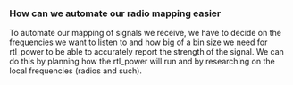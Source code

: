 ### How can we automate our radio mapping easier

To automate our mapping of signals we receive, we have to decide on the frequencies we want to listen to and how big of a bin size we need for rtl_power to be able to accurately report the strength of the signal. We can do this by planning how the rtl_power will run and by researching on the local frequencies (radios and such). 
